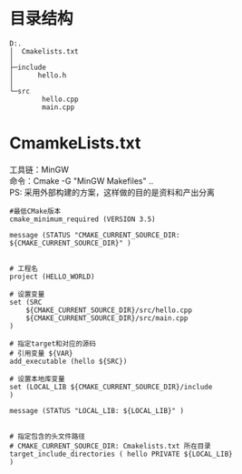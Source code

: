 # 目录结构
```
D:.
│  Cmakelists.txt
│
├─include
│      hello.h
│
└─src
        hello.cpp
        main.cpp
```


# CmamkeLists.txt
工具链：MinGW  
命令：Cmake -G "MinGW Makefiles" ..  
PS: 采用外部构建的方案，这样做的目的是资料和产出分离

```
#最低CMake版本
cmake_minimum_required (VERSION 3.5)

message (STATUS "CMAKE_CURRENT_SOURCE_DIR: ${CMAKE_CURRENT_SOURCE_DIR}" )


# 工程名
project (HELLO_WORLD)

# 设置变量
set (SRC 
    ${CMAKE_CURRENT_SOURCE_DIR}/src/hello.cpp
    ${CMAKE_CURRENT_SOURCE_DIR}/src/main.cpp
)

# 指定target和对应的源码
# 引用变量 ${VAR}
add_executable (hello ${SRC})

# 设置本地库变量
set (LOCAL_LIB ${CMAKE_CURRENT_SOURCE_DIR}/include
)

message (STATUS "LOCAL_LIB: ${LOCAL_LIB}" )


# 指定包含的头文件路径
# CMAKE_CURRENT_SOURCE_DIR: Cmakelists.txt 所在目录
target_include_directories ( hello PRIVATE ${LOCAL_LIB}
)

```
